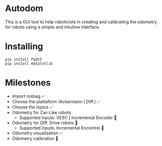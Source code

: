 # Autodom

This is a GUI tool to help roboticists in creating and calibrating the odometry for robots using a simple and intuitive interface.

# Installing

```
pip install PyQt5
pip install matplotlib
```

# Milestones
* Import rosbag :white_check_mark:
* Choose the plattaform (Ackermann | Diff.) :white_check_mark:
* Choose the topics :white_check_mark:
* Odometry for Car-Like robots
  * Supported Inputs: VESC | Incremental Encoder :black_square_button:
* Odometry for Diff. Drive robots :black_square_button:
  * Supported Inputs: Incremental Encontrei :black_square_button:
* Odometry visualization :white_check_mark:
* Odometry calibration :black_square_button:

